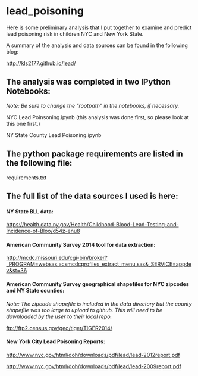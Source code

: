 # lead_poisoning

Here is some preliminary analysis that I put together to examine and predict lead poisoning risk in children NYC and New York State.

A summary of the analysis and data sources can be found in the following blog:

http://kls2177.github.io/lead/

## The analysis was completed in two IPython Notebooks:

*Note: Be sure to change the "rootpath" in the notebooks, if necessary.*

NYC Lead Poinsoning.ipynb (this analysis was done first, so please look at this one first.)

NY State County Lead Poisoning.ipynb

## The python package requirements are listed in the following file:

requirements.txt

## The full list of the data sources I used is here:

#### NY State BLL data:

https://health.data.ny.gov/Health/Childhood-Blood-Lead-Testing-and-Incidence-of-Bloo/d54z-enu8

#### American Community Survey 2014 tool for data extraction:

http://mcdc.missouri.edu/cgi-bin/broker?_PROGRAM=websas.acsmcdcprofiles_extract_menu.sas&_SERVICE=appdev&st=36

#### American Community Survey geographical shapefiles for NYC zipcodes and NY State counties:

*Note: The zipcode shapefile is included in the data directory but the county shapefile was too large to upload to github. This will need to be downloaded by the user to their local repo.*

ftp://ftp2.census.gov/geo/tiger/TIGER2014/

#### New York City Lead Poisoning Reports:

http://www.nyc.gov/html/doh/downloads/pdf/lead/lead-2012report.pdf

http://www.nyc.gov/html/doh/downloads/pdf/lead/lead-2009report.pdf
